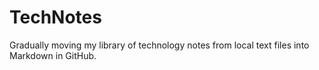# TechNotes

Gradually moving my library of technology notes from local text files into Markdown in GitHub.
